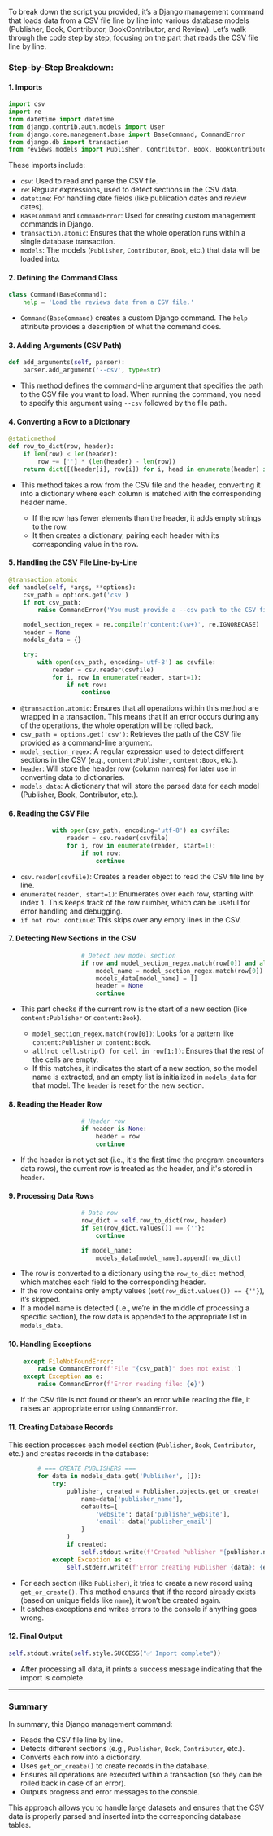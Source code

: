 
To break down the script you provided, it’s a Django management command that loads data from a CSV file line by line into various database models (Publisher, Book, Contributor, BookContributor, and Review). Let’s walk through the code step by step, focusing on the part that reads the CSV file line by line.

### Step-by-Step Breakdown:

#### 1. **Imports**

```python
import csv
import re
from datetime import datetime
from django.contrib.auth.models import User
from django.core.management.base import BaseCommand, CommandError
from django.db import transaction
from reviews.models import Publisher, Contributor, Book, BookContributor, Review
```

These imports include:

* `csv`: Used to read and parse the CSV file.
* `re`: Regular expressions, used to detect sections in the CSV data.
* `datetime`: For handling date fields (like publication dates and review dates).
* `BaseCommand` and `CommandError`: Used for creating custom management commands in Django.
* `transaction.atomic`: Ensures that the whole operation runs within a single database transaction.
* `models`: The models (`Publisher`, `Contributor`, `Book`, etc.) that data will be loaded into.

#### 2. **Defining the Command Class**

```python
class Command(BaseCommand):
    help = 'Load the reviews data from a CSV file.'
```

* `Command(BaseCommand)` creates a custom Django command. The `help` attribute provides a description of what the command does.

#### 3. **Adding Arguments (CSV Path)**

```python
def add_arguments(self, parser):
    parser.add_argument('--csv', type=str)
```

* This method defines the command-line argument that specifies the path to the CSV file you want to load. When running the command, you need to specify this argument using `--csv` followed by the file path.

#### 4. **Converting a Row to a Dictionary**

```python
@staticmethod
def row_to_dict(row, header):
    if len(row) < len(header):
        row += [''] * (len(header) - len(row))
    return dict([(header[i], row[i]) for i, head in enumerate(header) if head])
```

* This method takes a row from the CSV file and the header, converting it into a dictionary where each column is matched with the corresponding header name.

  * If the row has fewer elements than the header, it adds empty strings to the row.
  * It then creates a dictionary, pairing each header with its corresponding value in the row.

#### 5. **Handling the CSV File Line-by-Line**

```python
@transaction.atomic
def handle(self, *args, **options):
    csv_path = options.get('csv')
    if not csv_path:
        raise CommandError('You must provide a --csv path to the CSV file.')

    model_section_regex = re.compile(r'content:(\w+)', re.IGNORECASE)
    header = None
    models_data = {}

    try:
        with open(csv_path, encoding='utf-8') as csvfile:
            reader = csv.reader(csvfile)
            for i, row in enumerate(reader, start=1):
                if not row:
                    continue
```

* `@transaction.atomic`: Ensures that all operations within this method are wrapped in a transaction. This means that if an error occurs during any of the operations, the whole operation will be rolled back.
* `csv_path = options.get('csv')`: Retrieves the path of the CSV file provided as a command-line argument.
* `model_section_regex`: A regular expression used to detect different sections in the CSV (e.g., `content:Publisher`, `content:Book`, etc.).
* `header`: Will store the header row (column names) for later use in converting data to dictionaries.
* `models_data`: A dictionary that will store the parsed data for each model (Publisher, Book, Contributor, etc.).

#### 6. **Reading the CSV File**

```python
            with open(csv_path, encoding='utf-8') as csvfile:
                reader = csv.reader(csvfile)
                for i, row in enumerate(reader, start=1):
                    if not row:
                        continue
```

* `csv.reader(csvfile)`: Creates a reader object to read the CSV file line by line.
* `enumerate(reader, start=1)`: Enumerates over each row, starting with index `1`. This keeps track of the row number, which can be useful for error handling and debugging.
* `if not row: continue`: This skips over any empty lines in the CSV.

#### 7. **Detecting New Sections in the CSV**

```python
                    # Detect new model section
                    if row and model_section_regex.match(row[0]) and all(not cell.strip() for cell in row[1:]):
                        model_name = model_section_regex.match(row[0]).group(1)
                        models_data[model_name] = []
                        header = None
                        continue
```

* This part checks if the current row is the start of a new section (like `content:Publisher` or `content:Book`).

  * `model_section_regex.match(row[0])`: Looks for a pattern like `content:Publisher` or `content:Book`.
  * `all(not cell.strip() for cell in row[1:])`: Ensures that the rest of the cells are empty.
  * If this matches, it indicates the start of a new section, so the model name is extracted, and an empty list is initialized in `models_data` for that model. The `header` is reset for the new section.

#### 8. **Reading the Header Row**

```python
                    # Header row
                    if header is None:
                        header = row
                        continue
```

* If the header is not yet set (i.e., it's the first time the program encounters data rows), the current row is treated as the header, and it's stored in `header`.

#### 9. **Processing Data Rows**

```python
                    # Data row
                    row_dict = self.row_to_dict(row, header)
                    if set(row_dict.values()) == {''}:
                        continue

                    if model_name:
                        models_data[model_name].append(row_dict)
```

* The row is converted to a dictionary using the `row_to_dict` method, which matches each field to the corresponding header.
* If the row contains only empty values (`set(row_dict.values()) == {''}`), it’s skipped.
* If a model name is detected (i.e., we’re in the middle of processing a specific section), the row data is appended to the appropriate list in `models_data`.

#### 10. **Handling Exceptions**

```python
    except FileNotFoundError:
        raise CommandError(f'File "{csv_path}" does not exist.')
    except Exception as e:
        raise CommandError(f'Error reading file: {e}')
```

* If the CSV file is not found or there’s an error while reading the file, it raises an appropriate error using `CommandError`.

#### 11. **Creating Database Records**

This section processes each model section (`Publisher`, `Book`, `Contributor`, etc.) and creates records in the database:

```python
        # === CREATE PUBLISHERS ===
        for data in models_data.get('Publisher', []):
            try:
                publisher, created = Publisher.objects.get_or_create(
                    name=data['publisher_name'],
                    defaults={
                        'website': data['publisher_website'],
                        'email': data['publisher_email']
                    }
                )
                if created:
                    self.stdout.write(f'Created Publisher "{publisher.name}"')
            except Exception as e:
                self.stderr.write(f'Error creating Publisher {data}: {e}')
```

* For each section (like `Publisher`), it tries to create a new record using `get_or_create()`. This method ensures that if the record already exists (based on unique fields like `name`), it won’t be created again.
* It catches exceptions and writes errors to the console if anything goes wrong.

#### 12. **Final Output**

```python
self.stdout.write(self.style.SUCCESS("✅ Import complete"))
```

* After processing all data, it prints a success message indicating that the import is complete.

---

### Summary

In summary, this Django management command:

* Reads the CSV file line by line.
* Detects different sections (e.g., `Publisher`, `Book`, `Contributor`, etc.).
* Converts each row into a dictionary.
* Uses `get_or_create()` to create records in the database.
* Ensures all operations are executed within a transaction (so they can be rolled back in case of an error).
* Outputs progress and error messages to the console.

This approach allows you to handle large datasets and ensures that the CSV data is properly parsed and inserted into the corresponding database tables.
